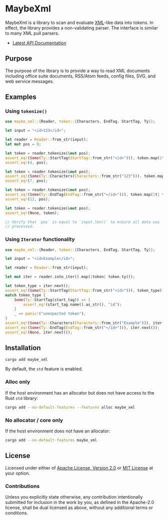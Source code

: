 # MaybeXml

MaybeXml is a library to scan and evaluate [XML][xml]-like data into tokens. In
effect, the library provides a non-validating parser. The interface is similar to
many XML pull parsers.

* [Latest API Documentation][api_docs]

## Purpose

The purpose of the library is to provide a way to read XML documents including
office suite documents, RSS/Atom feeds, config files, SVG, and web service
messages.

## Examples

### Using `tokenize()`

```rust
use maybe_xml::{Reader, token::{Characters, EndTag, StartTag, Ty}};

let input = "<id>123</id>";

let reader = Reader::from_str(input);
let mut pos = 0;

let token = reader.tokenize(&mut pos);
assert_eq!(Some(Ty::StartTag(StartTag::from_str("<id>"))), token.map(|t| t.ty()));
assert_eq!(4, pos);

let token = reader.tokenize(&mut pos);
assert_eq!(Some(Ty::Characters(Characters::from_str("123"))), token.map(|t| t.ty()));
assert_eq!(7, pos);

let token = reader.tokenize(&mut pos);
assert_eq!(Some(Ty::EndTag(EndTag::from_str("</id>"))), token.map(|t| t.ty()));
assert_eq!(12, pos);

let token = reader.tokenize(&mut pos);
assert_eq!(None, token);

// Verify that `pos` is equal to `input.len()` to ensure all data was
// processed.
```

### Using `Iterator` functionality

```rust
use maybe_xml::{Reader, token::{Characters, EndTag, StartTag, Ty}};

let input = "<id>Example</id>";

let reader = Reader::from_str(input);

let mut iter = reader.into_iter().map(|token| token.ty());

let token_type = iter.next();
assert_eq!(Some(Ty::StartTag(StartTag::from_str("<id>"))), token_type);
match token_type {
    Some(Ty::StartTag(start_tag)) => {
        assert_eq!(start_tag.name().as_str(), "id");
    }
    _ => panic!("unexpected token"),
}
assert_eq!(Some(Ty::Characters(Characters::from_str("Example"))), iter.next());
assert_eq!(Some(Ty::EndTag(EndTag::from_str("</id>"))), iter.next());
assert_eq!(None, iter.next());
```

## Installation

```sh
cargo add maybe_xml
```

By default, the `std` feature is enabled.

### Alloc only

If the host environment has an allocator but does not have access to the Rust
`std` library:

```sh
cargo add --no-default-features --features alloc maybe_xml
```

### No allocator / core only

If the host environment does not have an allocator:

```sh
cargo add --no-default-features maybe_xml
```

## License

Licensed under either of [Apache License, Version 2.0][LICENSE_APACHE] or [MIT
License][LICENSE_MIT] at your option.

### Contributions

Unless you explicitly state otherwise, any contribution intentionally submitted
for inclusion in the work by you, as defined in the Apache-2.0 license, shall be
dual licensed as above, without any additional terms or conditions.

[LICENSE_APACHE]: LICENSE-APACHE
[LICENSE_MIT]: LICENSE-MIT
[xml]: https://www.w3.org/TR/2006/REC-xml11-20060816/
[api_docs]: https://docs.rs/maybe_xml/
